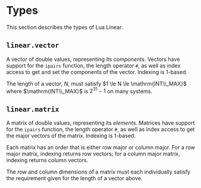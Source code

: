 # Types

This section describes the types of Lua Linear.


## `linear.vector`

A vector of double values, representing its *components*. Vectors have support for the `ipairs`
function, the length operator `#`, as well as index access to get and set the components of the
vector. Indexing is 1-based.

The length of a vector, $N$, must satisfy $1 \le N \le \mathrm{INT\\_MAX}$ where
$\mathrm{INT\\_MAX}$ is $2^{31} - 1$ on many systems.


## `linear.matrix`

A matrix of double values, representing its *elements*. Matrices have support for the `ipairs`
function, the length operator `#`, as well as index access to get the major vectors of the matrix.
Indexing is 1-based.

Each matrix has an order that is either row major or column major. For a row major matrix,
indexing returns row vectors; for a column major matrix, indexing returns column vectors.

The row and column dimensions of a matrix must each individually satisfy the requirement given
for the length of a vector above.
